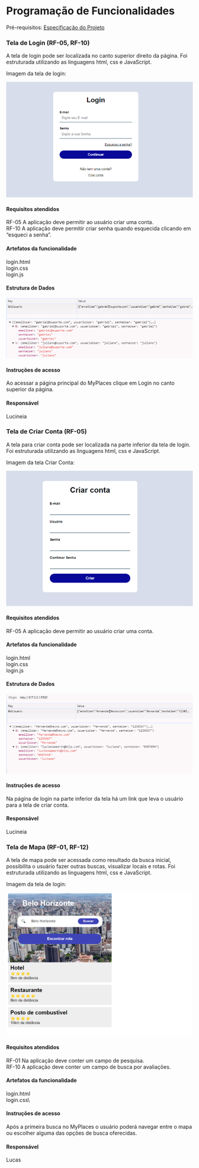 # Programação de Funcionalidades

Pré-requisitos: [Especificação do Projeto](/documentos/02-Especificação%20do%20Projeto.md) 


### Tela de Login (RF-05, RF-10)

A tela de login pode ser localizada no canto superior direito da página. Foi estruturada utilizando as linguagens html, css e JavaScript.

Imagem da tela de login:

![Tela de login](/documentos/img/telaLogin.png)


#### Requisitos atendidos

RF-05	A aplicação deve permitir ao usuário criar uma conta.\
RF-10	A aplicação deve permitir criar senha quando esquecida clicando em “esqueci a senha”.


#### Artefatos da funcionalidade

login.html\
login.css\
login.js

#### Estrutura de Dados
![Imagem estrutura de dados](/documentos/img/estruturaDadosTelaLogin.png)

#### Instruções de acesso

Ao acessar a página principal do MyPlaces clique em Login no canto superior da página.


#### Responsável

Lucineia

### Tela de Criar Conta (RF-05)

A tela para criar conta pode ser localizada na parte inferior da tela de login. Foi estruturada utilizando as linguagens html, css e JavaScript.

Imagem da tela Criar Conta:

![Tela Criar Conta](/documentos/img/telaCriarConta.png)

#### Requisitos atendidos

RF-05	A aplicação deve permitir ao usuário criar uma conta.

#### Artefatos da funcionalidade

login.html\
login.css\
login.js

#### Estrutura de Dados
![Imagem estrutura de dados](/documentos/img/estruturaDadosTelaCriarConta.png)

#### Instruções de acesso

Na página de login na parte inferior da tela há um link que leva o usuário para a tela de criar conta.

#### Responsável

Lucineia

### Tela de Mapa (RF-01, RF-12)

A tela de mapa pode ser acessada como resultado da busca inicial, possibilita o usuário fazer outras buscas, visualizar locais e rotas. Foi estruturada utilizando as linguagens html, css e JavaScript.

Imagem da tela de login:

![Tela de login](/documentos/img/telaBusca.png)

#### Requisitos atendidos

RF-01	Na aplicação deve conter um campo de pesquisa.\
RF-10	A aplicação deve conter um campo de busca por avaliações.

#### Artefatos da funcionalidade

login.html\
login.css\

#### Instruções de acesso

Após a primeira busca no MyPlaces o usuário poderá navegar entre o mapa ou escolher alguma das opções de busca oferecidas.


#### Responsável

Lucas

